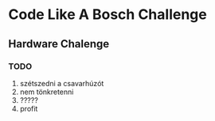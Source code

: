 # Code Like A Bosch Challenge
## Hardware Chalenge
### TODO
1. szétszedni a csavarhúzót
2. nem tönkretenni
3. ?????
4. profit
